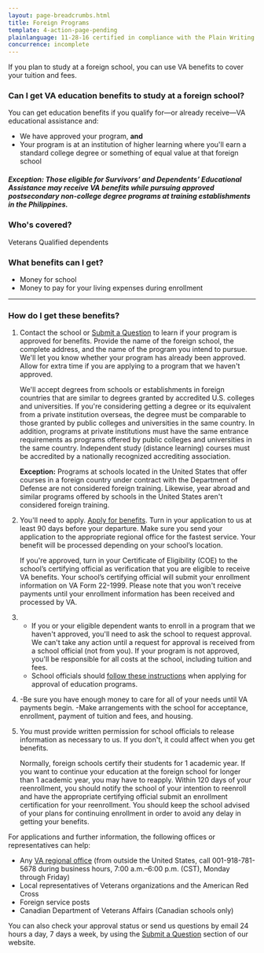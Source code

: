```yaml
---
layout: page-breadcrumbs.html
title: Foreign Programs
template: 4-action-page-pending
plainlanguage: 11-28-16 certified in compliance with the Plain Writing Act
concurrence: incomplete
---
```


If you plan to study at a foreign school, you can use VA benefits to cover your tuition and fees.

<div class="call-out usa-content" markdown="1">

### Can I get VA education benefits to study at a foreign school?
You can get education benefits if you qualify for—or already receive—VA educational assistance and:
  - We have approved your program, **and**
  - Your program is at an institution of higher learning where you'll earn a standard college degree or something of equal value at that foreign school

##### **Exception:** Those eligible for Survivors’ and Dependents’ Educational Assistance may receive VA benefits while pursuing approved postsecondary non-college degree programs at training establishments in the Philippines.

### Who's covered?
Veterans
Qualified dependents 

</div>

### What benefits can I get? 

- Money for school 
- Money to pay for your living expenses during enrollment

-----

### How do I get these benefits? 


<ol class="process">
<li class="step one wow fadeIn animated" markdown="1">


Contact the school or [Submit a Question](http://www.benefits.va.gov/gibill/ext_redirect.asp?url=https://gibill.custhelp.com/app/ask/) to learn if your program is approved for benefits. Provide the name of the foreign school, the complete address, and the name of the program you intend to pursue. We'll let you know whether your program has already been approved. Allow for extra time if you are applying to a program that we haven't approved.

We'll accept degrees from schools or establishments in foreign countries that are similar to degrees granted by accredited U.S. colleges and universities. If you're considering getting a degree or its equivalent from a private institution overseas, the degree must be comparable to those granted by public colleges and universities in the same country. In addition, programs at private institutions must have the same entrance requirements as programs offered by public colleges and universities in the same country. Independent study (distance learning) courses must be accredited by a nationally recognized accrediting association.

**Exception:** Programs at schools located in the United States that offer courses in a foreign country under contract with the Department of Defense are not considered foreign training. Likewise, year abroad and similar programs offered by schools in the United States aren't considered foreign training.


</li>

<li class="step two wow fadeIn animated" markdown="0">

You'll need to apply. [Apply for benefits](/education/apply-for-education-benefits/). Turn in your application to us at least 90 days before your departure. Make sure you send your application to the appropriate regional office for the fastest service. Your benefit will be processed depending on your school’s location. 

If you're approved, turn in your Certificate of Eligibility (COE) to the school’s certifying official as verification that you are eligible to receive VA benefits. Your school’s certifying official will submit your enrollment information on VA Form 22-1999. Please note that you won't receive payments until your enrollment information has been received and processed by VA.


</li>

<li class="step three wow fadeIn animated" markdown="0">


-	If you or your eligible dependent wants to enroll in a program that we haven't approved, you'll need to ask the school to request approval. We can't take any action until a request for approval is received from a school official (not from you). If your program is not approved, you'll be responsible for all costs at the school, including tuition and fees.
-	School officials should [follow these instructions](http://benefits.va.gov/gibill/foreign_program_approval_information_for_schools.asp) when applying for approval of education programs.


</li>

<li class="step four wow fadeIn animated" markdown="0">

-Be sure you have enough money to care for all of your needs until VA payments begin.
-Make arrangements with the school for acceptance, enrollment, payment of tuition and fees, and housing.

</li>

<li class="step five last wow fadeIn animated" markdown="0">

You must provide written permission for school officials to release information as necessary to us. If you don't, it could affect when you get benefits. 

Normally, foreign schools certify their students for 1 academic year. If you want to continue your education at the foreign school for longer than 1 academic year, you may have to reapply. Within 120 days of your reenrollment, you should notify the school of your intention to reenroll and have the appropriate certifying official submit an enrollment certification for your reenrollment. You should keep the school advised of your plans for continuing enrollment in order to avoid any delay in getting your benefits.


</ol>

For applications and further information, the following offices or representatives can help:

- Any [VA regional office](http://www.benefits.va.gov/benefits/offices.asp) (from outside the United States, call 001-918-781-5678 during business hours, 7:00 a.m.–6:00 p.m. (CST), Monday through Friday)
- Local representatives of Veterans organizations and the American Red Cross
- Foreign service posts
- Canadian Department of Veterans Affairs (Canadian schools only)

You can also check your approval status or send us questions by email 24 hours a day, 7 days a week, by using the [Submit a Question](http://www.benefits.va.gov/gibill/ext_redirect.asp?url=https://gibill.custhelp.com/app/ask/) section of our website.
